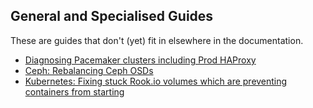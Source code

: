 ## General and Specialised Guides
These are guides that don't (yet) fit in elsewhere in the documentation.

* [Diagnosing Pacemaker clusters including Prod HAProxy](01-diagnosing-pacemaker-clusters.md)
* [Ceph: Rebalancing Ceph OSDs](02-rebalancing-ceph-osds.md)
* [Kubernetes: Fixing stuck Rook.io volumes which are preventing containers from starting](03-stuck-rook-volumes.md)

